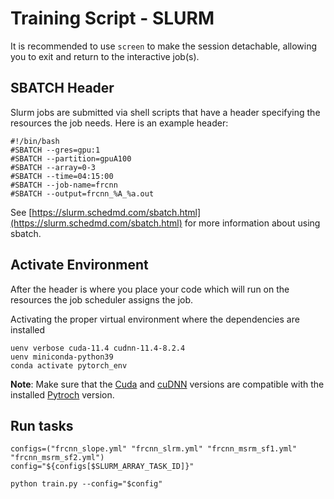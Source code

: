 # Training Script - SLURM
It is recommended to use `screen` to make the session detachable, allowing you to exit and return to the interactive job(s).

## SBATCH Header
Slurm jobs are submitted via shell scripts that have a header specifying the resources the job needs. Here is an example header:

```
#!/bin/bash
#SBATCH --gres=gpu:1
#SBATCH --partition=gpuA100 
#SBATCH --array=0-3
#SBATCH --time=04:15:00
#SBATCH --job-name=frcnn
#SBATCH --output=frcnn_%A_%a.out
```
See [https://slurm.schedmd.com/sbatch.html](https://slurm.schedmd.com/sbatch.html) for more information about using sbatch. 

## Activate Environment
After the header is where you place your code which will run on the resources the job scheduler assigns the job. 

Activating the proper virtual environment where the dependencies are installed

```
uenv verbose cuda-11.4 cudnn-11.4-8.2.4
uenv miniconda-python39
conda activate pytorch_env
```

**Note**: Make sure that the [Cuda](https://developer.nvidia.com/cuda-toolkit) and [cuDNN](https://developer.nvidia.com/cudnn) versions are compatible with the installed [Pytroch](https://pytorch.org/) version. 

## Run tasks
```
configs=("frcnn_slope.yml" "frcnn_slrm.yml" "frcnn_msrm_sf1.yml" "frcnn_msrm_sf2.yml")
config="${configs[$SLURM_ARRAY_TASK_ID]}"

python train.py --config="$config"
```
